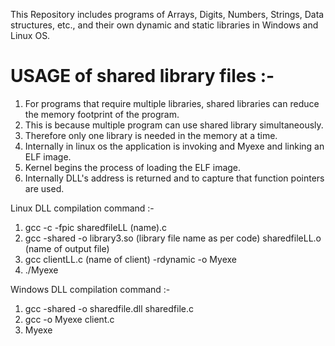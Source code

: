 This Repository includes programs of Arrays, Digits, Numbers, Strings, Data structures, etc., and their own dynamic and static libraries in Windows and Linux OS.

# USAGE of shared library files :-
1. For programs that require multiple libraries, shared libraries can reduce the memory footprint of the program. 
2. This is because multiple program can use shared library simultaneously.
3. Therefore only one library is needed in the memory at a time.
4. Internally in linux os the application is invoking and Myexe and linking an ELF image.
5. Kernel begins the process of loading the ELF image.
6. Internally DLL's address is returned and to capture that function pointers are used. 


Linux DLL compilation command :-
1. gcc -c -fpic sharedfileLL (name).c
2. gcc -shared -o library3.so (library file name as per code) sharedfileLL.o (name of output file)
3. gcc clientLL.c (name of client) -rdynamic -o Myexe
4. ./Myexe

Windows DLL compilation command :-
1. gcc -shared -o sharedfile.dll sharedfile.c
2. gcc -o Myexe client.c
3. Myexe
